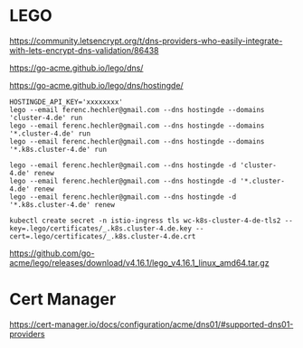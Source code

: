 # LEGO

https://community.letsencrypt.org/t/dns-providers-who-easily-integrate-with-lets-encrypt-dns-validation/86438

https://go-acme.github.io/lego/dns/

https://go-acme.github.io/lego/dns/hostingde/



```
HOSTINGDE_API_KEY='xxxxxxxx'
lego --email ferenc.hechler@gmail.com --dns hostingde --domains 'cluster-4.de' run
lego --email ferenc.hechler@gmail.com --dns hostingde --domains '*.cluster-4.de' run
lego --email ferenc.hechler@gmail.com --dns hostingde --domains '*.k8s.cluster-4.de' run

lego --email ferenc.hechler@gmail.com --dns hostingde -d 'cluster-4.de' renew
lego --email ferenc.hechler@gmail.com --dns hostingde -d '*.cluster-4.de' renew
lego --email ferenc.hechler@gmail.com --dns hostingde -d '*.k8s.cluster-4.de' renew

kubectl create secret -n istio-ingress tls wc-k8s-cluster-4-de-tls2 --key=.lego/certificates/_.k8s.cluster-4.de.key --cert=.lego/certificates/_.k8s.cluster-4.de.crt
```


https://github.com/go-acme/lego/releases/download/v4.16.1/lego_v4.16.1_linux_amd64.tar.gz

# Cert Manager

https://cert-manager.io/docs/configuration/acme/dns01/#supported-dns01-providers